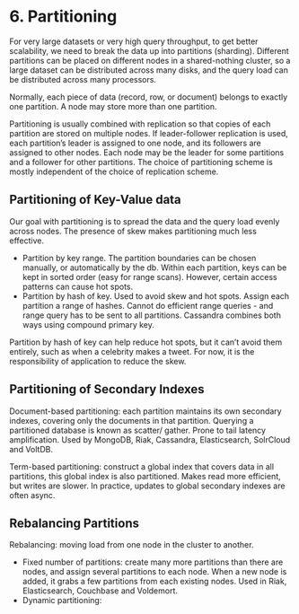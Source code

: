 # 6. Partitioning
For very large datasets or very high query throughput, to get better scalability, we need to break the data up into partitions (sharding). Different partitions can be placed on different nodes in a shared-nothing cluster, so a large dataset can be distributed across many disks, and the query load can be distributed across many processors.

Normally, each piece of data (record, row, or document) belongs to exactly one partition. A node may store more than one partition.

Partitioning is usually combined with replication so that copies of each partition are stored on multiple nodes. If leader-follower replication is used, each partition’s leader is assigned to one node, and its followers are assigned to other nodes. Each node may be the leader for some partitions and a follower for other partitions. The choice of partitioning scheme is mostly independent of the choice of replication scheme. 

## Partitioning of Key-Value data
Our goal with partitioning is to spread the data and the query load evenly across nodes. The presence of skew makes partitioning much less effective.
- Partition by key range. The partition boundaries can be chosen manually, or automatically by the db. Within each partition, keys can be kept in sorted order (easy for range scans). However, certain access patterns can cause hot spots. 
- Partition by hash of key. Used to avoid skew and hot spots. Assign each partition a range of hashes. Cannot do efficient range queries - and range query has to be sent to all partitions. Cassandra combines both ways using compound primary key. 

Partition by hash of key can help reduce hot spots, but it can’t avoid them entirely, such as when a celebrity makes a tweet. For now, it is the responsibility of application to reduce the skew. 

## Partitioning of Secondary Indexes
Document-based partitioning: each partition maintains its own secondary indexes, covering only the documents in that partition. Querying a partitioned database is  known as scatter/ gather. Prone to tail latency amplification. Used by MongoDB, Riak, Cassandra, Elasticsearch, SolrCloud and VoltDB. 

Term-based partitioning: construct a global index that covers data in all partitions, this global index is also partitioned. Makes read more efficient, but writes are slower. In practice, updates to global secondary indexes are often async. 

## Rebalancing Partitions
Rebalancing: moving load from one node in the cluster to another.
- Fixed number of partitions: create many more partitions than there are nodes, and assign several partitions to each node. When a new node is added, it grabs a few partitions from each existing nodes. Used in Riak, Elasticsearch, Couchbase and Voldemort. 
- Dynamic partitioning: 













